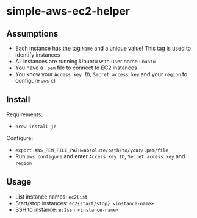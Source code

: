 # simple-aws-ec2-helper

## Assumptions

- Each instance has the tag `Name` and a unique value! This tag is used to identify instances
- All instances are running Ubuntu with user name `ubuntu`
- You have a `.pem` file to connect to EC2 instances
- You know your `Access key ID`, `Secret access key` and your `region` to configure `aws` cli


## Install

Requirements:
- `brew install jq`

Configure:
- `export AWS_PEM_FILE_PATH=absolute/path/to/your/.pem/file`
- Run `aws configure` and enter `Access key ID`, `Secret access key` and `region`


## Usage

- List instance names: `ec2list`
- Start/stop instances: `ec2{start/stop} <instance-name>`
- SSH to instance: `ec2ssh <instance-name>`
